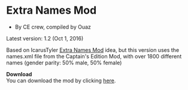 # Extra Names Mod

- By CE crew, compiled by Ouaz

Latest version: 1.2 (Oct 1, 2016)

Based on IcarusTyler [Extra Names Mod](http://www.subsetgames.com/forum/viewtopic.php?t=3293) idea, but this version uses the names.xml file from the Captain's Edition Mod, with over 1800 different names (gender parity: 50% male, 50% female)

**Download**  
You can download the mod by clicking [here](https://github.com/Ouaz/FTL-diversityMod/raw/master/other/Extra_Names_Mod_1.2.ftl).